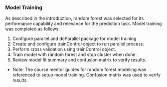 ### Model Training

As described in the introduction, random forest was selected for its performance capability and relevance for the prediction task. Model training was completed as follows:

1. Configure parallel and doParallel package for model training.
2. Create and configure trainControl object to run parallel process.
3. Perform cross validation using trainControl object.
4. Train model with random forest and stop cluster when done.
5. Review model fit summary and confusion matrix to verify results.

* Note: The course mentor guides for random forest modeling was referenced to setup model training. Confusion matrix was used to verify results.
